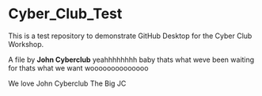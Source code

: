 # Cyber_Club_Test
This is a test repository to demonstrate GitHub Desktop for the Cyber Club Workshop.


 
A file by **John Cyberclub**
yeahhhhhhhh baby thats what weve been waiting for thats what we want woooooooooooooo

We love John Cyberclub
The Big JC
